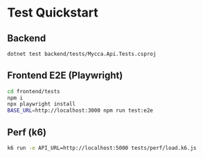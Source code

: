 # Test Quickstart

## Backend
```bash
dotnet test backend/tests/Mycca.Api.Tests.csproj
```

## Frontend E2E (Playwright)
```bash
cd frontend/tests
npm i
npx playwright install
BASE_URL=http://localhost:3000 npm run test:e2e
```

## Perf (k6)
```bash
k6 run -e API_URL=http://localhost:5000 tests/perf/load.k6.js
```
